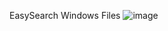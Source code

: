 EasySearch Windows Files
![image](https://github.com/user-attachments/assets/26bf8a89-1b53-4570-a6c3-293bf86e9047)
